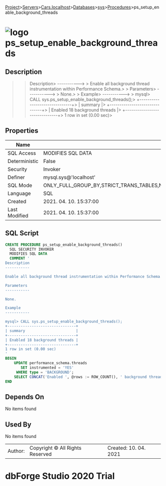 [Project](../../../../../startpage.md)>[Servers](../../../../Servers.md)>[Cars.localhost](../../../Cars.localhost.md)>[Databases](../../Databases.md)>[sys](../sys.md)>[Procedures](Procedures.md)>ps_setup_enable_background_threads


# ![logo](../../../../../Images/procedure64.svg) ps_setup_enable_background_threads

## <a name="#Description"></a>Description
> > Description> -----------> > Enable all background thread instrumentation within Performance Schema.> > Parameters> -----------> > None.> > Example> -----------> > mysql> CALL sys.ps_setup_enable_background_threads();> +-------------------------------+> | summary                       |> +-------------------------------+> | Enabled 18 background threads |> +-------------------------------+> 1 row in set (0.00 sec)> 
## <a name="#Properties"></a>Properties
|Name|Value|
|---|---|
|SQL Access|MODIFIES SQL DATA|
|Deterministic|False|
|Security|Invoker|
|Definer|mysql.sys@'localhost'|
|SQL Mode|ONLY_FULL_GROUP_BY,STRICT_TRANS_TABLES,NO_ZERO_IN_DATE,NO_ZERO_DATE,ERROR_FOR_DIVISION_BY_ZERO,NO_ENGINE_SUBSTITUTION|
|Language|SQL|
|Created|2021. 04. 10. 15:37:00|
|Last Modified|2021. 04. 10. 15:37:00|


## <a name="#SqlScript"></a>SQL Script
```SQL
CREATE PROCEDURE ps_setup_enable_background_threads()
  SQL SECURITY INVOKER
  MODIFIES SQL DATA
  COMMENT '
Description
-----------

Enable all background thread instrumentation within Performance Schema.

Parameters
-----------

None.

Example
-----------

mysql> CALL sys.ps_setup_enable_background_threads();
+-------------------------------+
| summary                       |
+-------------------------------+
| Enabled 18 background threads |
+-------------------------------+
1 row in set (0.00 sec)
'
BEGIN
    UPDATE performance_schema.threads
       SET instrumented = 'YES'
     WHERE type = 'BACKGROUND';
    SELECT CONCAT('Enabled ', @rows := ROW_COUNT(), ' background thread', IF(@rows != 1, 's', '')) AS summary;
END
```

## <a name="#DependsOn"></a>Depends On
No items found

## <a name="#UsedBy"></a>Used By
No items found

||||
|---|---|---|
|Author: |Copyright © All Rights Reserved|Created: 10. 04. 2021|
# dbForge Studio 2020 Trial